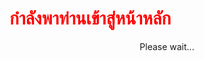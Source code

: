 <font color="red"> <H1> กำลังพาท่านเข้าสู่หน้าหลัก</H1> </font>


<script language="JavaScript">
	sec=5;
	function tplus() {
		sec-=1;
		document.getElementById("OutputText").innerHTML="<font color=\'red\'>" + sec + " </font> Sec.";
		if (sec==0) {
			document.getElementById("OutputText").innerHTML="Go!";
			document.getElementById("OutputText2").innerHTML="";
			window.location.replace("http://เว็บเป้าหมาย");
		}
		if (sec>0) {setTimeout("tplus()",1000);}
	}
	setTimeout("tplus()",1000);
</script>
		
<div align="center" id="OutputText"></div>
<div id="OutputText2">
	<div align="center">Please wait...</div>
</div>
